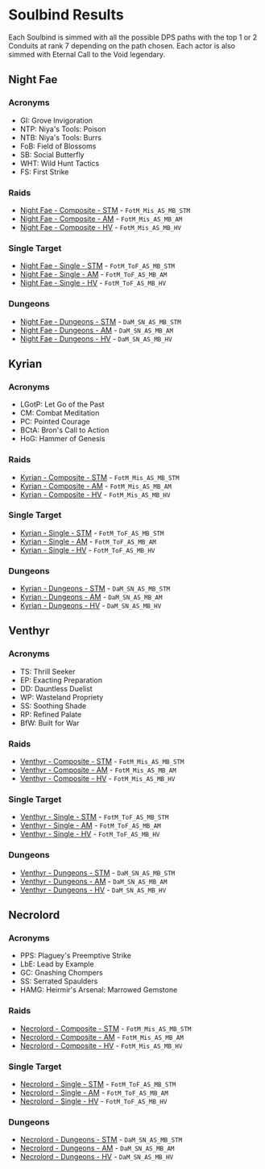 # Soulbind Results

Each Soulbind is simmed with all the possible DPS paths with the top 1 or 2 Conduits at rank 7 depending on the path chosen. Each actor is also simmed with Eternal Call to the Void legendary.

## Night Fae
### Acronyms
- GI: Grove Invigoration
- NTP: Niya's Tools: Poison
- NTB: Niya's Tools: Burrs
- FoB: Field of Blossoms
- SB: Social Butterfly
- WHT: Wild Hunt Tactics
- FS: First Strike
### Raids
- [Night Fae - Composite - STM](results/Results_Composite_stm_night_fae.md) - `FotM_Mis_AS_MB_STM`
- [Night Fae - Composite - AM](results/Results_Composite_am_night_fae.md) - `FotM_Mis_AS_MB_AM`
- [Night Fae - Composite - HV](results/Results_Composite_hv_night_fae.md) - `FotM_Mis_AS_MB_HV`

### Single Target
- [Night Fae - Single - STM](results/Results_Single_stm_night_fae.md) - `FotM_ToF_AS_MB_STM`
- [Night Fae - Single - AM](results/Results_Single_am_night_fae.md) - `FotM_ToF_AS_MB_AM`
- [Night Fae - Single - HV](results/Results_Single_hv_night_fae.md) - `FotM_ToF_AS_MB_HV`

### Dungeons
- [Night Fae - Dungeons - STM](results/Results_Dungeons_stm_night_fae.md) - `DaM_SN_AS_MB_STM`
- [Night Fae - Dungeons - AM](results/Results_Dungeons_am_night_fae.md) - `DaM_SN_AS_MB_AM`
- [Night Fae - Dungeons - HV](results/Results_Dungeons_hv_night_fae.md) - `DaM_SN_AS_MB_HV`

## Kyrian
### Acronyms
- LGotP: Let Go of the Past
- CM: Combat Meditation
- PC: Pointed Courage
- BCtA: Bron's Call to Action
- HoG: Hammer of Genesis
### Raids
- [Kyrian - Composite - STM](results/Results_Composite_stm_kyrian.md) - `FotM_Mis_AS_MB_STM`
- [Kyrian - Composite - AM](results/Results_Composite_am_kyrian.md) - `FotM_Mis_AS_MB_AM`
- [Kyrian - Composite - HV](results/Results_Composite_hv_kyrian.md) - `FotM_Mis_AS_MB_HV`

### Single Target
- [Kyrian - Single - STM](results/Results_Single_stm_kyrian.md) - `FotM_ToF_AS_MB_STM`
- [Kyrian - Single - AM](results/Results_Single_am_kyrian.md) - `FotM_ToF_AS_MB_AM`
- [Kyrian - Single - HV](results/Results_Single_hv_kyrian.md) - `FotM_ToF_AS_MB_HV`

### Dungeons
- [Kyrian - Dungeons - STM](results/Results_Dungeons_stm_kyrian.md) - `DaM_SN_AS_MB_STM`
- [Kyrian - Dungeons - AM](results/Results_Dungeons_am_kyrian.md) - `DaM_SN_AS_MB_AM`
- [Kyrian - Dungeons - HV](results/Results_Dungeons_hv_kyrian.md) - `DaM_SN_AS_MB_HV`

## Venthyr
### Acronyms
- TS: Thrill Seeker
- EP: Exacting Preparation
- DD: Dauntless Duelist
- WP: Wasteland Propriety
- SS: Soothing Shade
- RP: Refined Palate
- BfW: Built for War
### Raids
- [Venthyr - Composite - STM](results/Results_Composite_stm_venthyr.md) - `FotM_Mis_AS_MB_STM`
- [Venthyr - Composite - AM](results/Results_Composite_am_venthyr.md) - `FotM_Mis_AS_MB_AM`
- [Venthyr - Composite - HV](results/Results_Composite_hv_venthyr.md) - `FotM_Mis_AS_MB_HV`

### Single Target
- [Venthyr - Single - STM](results/Results_Single_stm_venthyr.md) - `FotM_ToF_AS_MB_STM`
- [Venthyr - Single - AM](results/Results_Single_am_venthyr.md) - `FotM_ToF_AS_MB_AM`
- [Venthyr - Single - HV](results/Results_Single_hv_venthyr.md) - `FotM_ToF_AS_MB_HV`

### Dungeons
- [Venthyr - Dungeons - STM](results/Results_Dungeons_stm_venthyr.md) - `DaM_SN_AS_MB_STM`
- [Venthyr - Dungeons - AM](results/Results_Dungeons_am_venthyr.md) - `DaM_SN_AS_MB_AM`
- [Venthyr - Dungeons - HV](results/Results_Dungeons_hv_venthyr.md) - `DaM_SN_AS_MB_HV`

## Necrolord
### Acronyms
- PPS: Plaguey's Preemptive Strike
- LbE: Lead by Example
- GC: Gnashing Chompers
- SS: Serrated Spaulders
- HAMG: Heirmir's Arsenal: Marrowed Gemstone
### Raids
- [Necrolord - Composite - STM](results/Results_Composite_stm_necrolord.md) - `FotM_Mis_AS_MB_STM`
- [Necrolord - Composite - AM](results/Results_Composite_am_necrolord.md) - `FotM_Mis_AS_MB_AM`
- [Necrolord - Composite - HV](results/Results_Composite_hv_necrolord.md) - `FotM_Mis_AS_MB_HV`

### Single Target
- [Necrolord - Single - STM](results/Results_Single_stm_necrolord.md) - `FotM_ToF_AS_MB_STM`
- [Necrolord - Single - AM](results/Results_Single_am_necrolord.md) - `FotM_ToF_AS_MB_AM`
- [Necrolord - Single - HV](results/Results_Single_hv_necrolord.md) - `FotM_ToF_AS_MB_HV`

### Dungeons
- [Necrolord - Dungeons - STM](results/Results_Dungeons_stm_necrolord.md) - `DaM_SN_AS_MB_STM`
- [Necrolord - Dungeons - AM](results/Results_Dungeons_am_necrolord.md) - `DaM_SN_AS_MB_AM`
- [Necrolord - Dungeons - HV](results/Results_Dungeons_hv_necrolord.md) - `DaM_SN_AS_MB_HV`